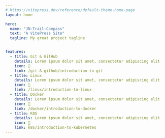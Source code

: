 ```yaml
---
# https://vitepress.dev/reference/default-theme-home-page
layout: home

hero:
  name: "JN-Trail-Compass"
  text: "A VitePress Site"
  tagline: My great project tagline


features:
  - title: Git & GitHub 
    details: Lorem ipsum dolor sit amet, consectetur adipiscing elit
    icon: 💼
    link: /git-&-github/introduction-to-git
  - title: Linux 
    details: Lorem ipsum dolor sit amet, consectetur adipiscing elit
    icon: 💼
    link: /linux/introduction-to-linux
  - title: Docker 
    details: Lorem ipsum dolor sit amet, consectetur adipiscing elit
    icon: 💼
    link: /docker/introduction-to-docker  
  - title: K8S 
    details: Lorem ipsum dolor sit amet, consectetur adipiscing elit
    icon: 💼
    link: k8s/introduction-to-kubernetes             
---
```


